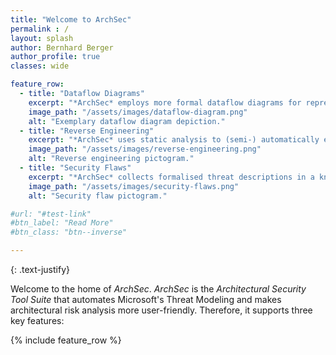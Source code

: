```yaml
---
title: "Welcome to ArchSec"
permalink : /
layout: splash
author: Bernhard Berger
author_profile: true
classes: wide

feature_row:
  - title: "Dataflow Diagrams"
    excerpt: "*ArchSec* employs more formal dataflow diagrams for representing architectural views of software systems. The core of these extended dataflow diagrams is its extensible schema, allowing them to define new node and edge types and specify implied attributes of such types."
    image_path: "/assets/images/dataflow-diagram.png"
    alt: "Exemplary dataflow diagram depiction."
  - title: "Reverse Engineering"
    excerpt: "*ArchSec* uses static analysis to (semi-) automatically extended dataflow diagrams of existing software systems, making it easier to start architectural risk analysis for existing systems. Furthermore, the extracted extended dataflow diagram reflects the actual system, and there is no gap between the planned architecture and the implemented one."
    image_path: "/assets/images/reverse-engineering.png"
    alt: "Reverse engineering pictogram."
  - title: "Security Flaws"
    excerpt: "*ArchSec* collects formalised threat descriptions in a knowledge base and automatically detects these threats in extended dataflow diagrams. The knowledge base allows non-security experts to use architectural risk analysis. Still, it offers advantages for security experts since not all security experts know all aspects of security equally well."
    image_path: "/assets/images/security-flaws.png"
    alt: "Security flaw pictogram."

#url: "#test-link"
#btn_label: "Read More"
#btn_class: "btn--inverse"

---
```


{: .text-justify}

Welcome to the home of *ArchSec*. *ArchSec* is the *Architectural Security Tool
Suite* that automates Microsoft's Threat Modeling and makes architectural risk
analysis more user-friendly. Therefore, it supports three key features:

{% include feature_row %}
